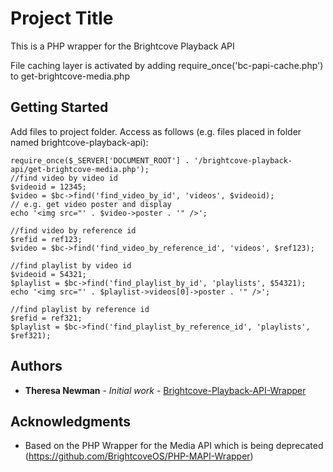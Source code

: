 # Project Title

This is a PHP wrapper for the Brightcove Playback API

File caching layer is activated by adding require_once('bc-papi-cache.php') to get-brightcove-media.php

## Getting Started

Add files to project folder. Access as follows (e.g. files placed in folder named brightcove-playback-api):

```
require_once($_SERVER['DOCUMENT_ROOT'] . '/brightcove-playback-api/get-brightcove-media.php');
//find video by video id
$videoid = 12345;
$video = $bc->find('find_video_by_id', 'videos', $videoid);
// e.g. get video poster and display
echo '<img src="' . $video->poster . '" />';

//find video by reference id
$refid = ref123;
$video = $bc->find('find_video_by_reference_id', 'videos', $ref123);

//find playlist by video id
$videoid = 54321;
$playlist = $bc->find('find_playlist_by_id', 'playlists', $54321);
echo '<img src="' . $playlist->videos[0]->poster . '" />';

//find playlist by reference id
$refid = ref321;
$playlist = $bc->find('find_playlist_by_reference_id', 'playlists', $ref321);

```


## Authors

* **Theresa Newman** - *Initial work* - [Brightcove-Playback-API-Wrapper](https://github.com/theresaweb/Brightcove-Playback-API-Wrapper)

## Acknowledgments

* Based on the PHP Wrapper for the Media API which is being deprecated (https://github.com/BrightcoveOS/PHP-MAPI-Wrapper)
